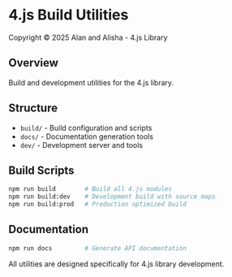 # 4.js Build Utilities

Copyright © 2025 Alan and Alisha - 4.js Library

## Overview
Build and development utilities for the 4.js library.

## Structure
- `build/` - Build configuration and scripts
- `docs/` - Documentation generation tools
- `dev/` - Development server and tools

## Build Scripts
```bash
npm run build        # Build all 4.js modules
npm run build:dev    # Development build with source maps
npm run build:prod   # Production optimized build
```

## Documentation
```bash
npm run docs         # Generate API documentation
```

All utilities are designed specifically for 4.js library development.
